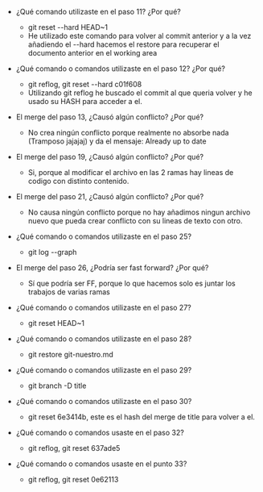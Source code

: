 - ¿Qué comando utilizaste en el paso 11? ¿Por qué?

	* git reset --hard HEAD~1
	* He utilizado este comando para volver al commit anterior y a la vez añadiendo el --hard hacemos el restore para recuperar el documento anterior en el working area


- ¿Qué comando o comandos utilizaste en el paso 12? ¿Por qué?

	* git reflog,  git reset --hard c01f608
	* Utilizando git reflog he buscado el commit al que queria volver y he usado su HASH para acceder a el.

- El merge del paso 13, ¿Causó algún conflicto? ¿Por qué?

	* No crea ningún conflicto porque realmente no absorbe nada (Tramposo jajajaj) y da el mensaje: Already up to date

- El merge del paso 19, ¿Causó algún conflicto? ¿Por qué?

	* Si, porque al modificar el archivo en las 2 ramas hay lineas de codigo con distinto contenido.

- El merge del paso 21, ¿Causó algún conflicto? ¿Por qué?

	* No causa ningún conflicto porque no hay añadimos ningun archivo nuevo que pueda crear conflicto con su lineas de texto con otro.

- ¿Qué comando o comandos utilizaste en el paso 25?

	* git log --graph

- El merge del paso 26, ¿Podría ser fast forward? ¿Por qué?

	* Sí que podría ser FF, porque lo que hacemos solo es juntar los trabajos de varias ramas

- ¿Qué comando o comandos utilizaste en el paso 27?

	* git reset HEAD~1

- ¿Qué comando o comandos utilizaste en el paso 28?

	* git restore git-nuestro.md

- ¿Qué comando o comandos utilizaste en el paso 29?

	* git branch -D title

- ¿Qué comando o comandos utilizaste en el paso 30?

	* git reset 6e3414b, este es el hash del merge de title para volver a el.	

- ¿Qué comando o comandos usaste en el paso 32?

	* git reflog, git reset 637ade5

- ¿Qué comando o comandos usaste en el punto 33?

	* git reflog, git reset 0e62113

